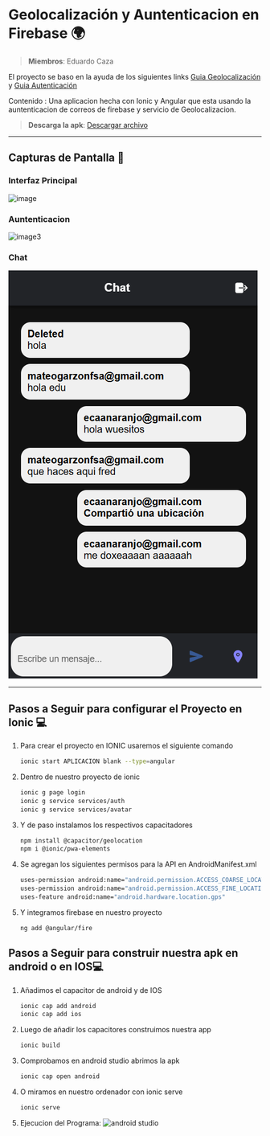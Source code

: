 # Geolocalización y Auntenticacion en Firebase 🌍

> **Miembros**: Eduardo Caza

El proyecto se baso en la ayuda de los siguientes links [Guia Geolocalización](https://ionicframework.com/docs/native/geolocation) y [Guia Autenticación](https://devdactic.com/ionic-firebase-auth-upload)

Contenido : Una aplicacion hecha con Ionic y Angular que esta usando la auntenticacion de correos de firebase y servicio de Geolocalizacion.

> **Descarga la apk**: [Descargar archivo](https://github.com/Eduardo-Caza/Geolocalizacion/blob/master/Geolocalizacion.apk)

---

## Capturas de Pantalla 📸

### Interfaz Principal

![image](https://github.com/user-attachments/assets/98312bb3-64af-42d5-9297-9b30bf5b3105)

### Auntenticacion


![image3](https://github.com/user-attachments/assets/c9bb035f-828c-4e1c-863b-1d92210f4e3f)

### Chat

![Ejemplo](https://github.com/Eduardo-Caza/Geolocalizacion/blob/master/Chat.png)


---

## Pasos a Seguir para configurar el Proyecto en Ionic 💻

1. Para crear el proyecto en IONIC usaremos el siguiente comando
   ```bash
   ionic start APLICACION blank --type=angular
2. Dentro de nuestro proyecto de ionic
   ```bash
   ionic g page login
   ionic g service services/auth
   ionic g service services/avatar
3. Y de paso instalamos los respectivos capacitadores 
   ```bash
   npm install @capacitor/geolocation
   npm i @ionic/pwa-elements
4. Se agregan los siguientes permisos para la API en AndroidManifest.xml
   ```bash
   uses-permission android:name="android.permission.ACCESS_COARSE_LOCATION"
   uses-permission android:name="android.permission.ACCESS_FINE_LOCATION"
   uses-feature android:name="android.hardware.location.gps"
5. Y integramos firebase en nuestro proyecto 
   ```bash
   ng add @angular/fire

## Pasos a Seguir para construir nuestra apk en android o en IOS💻

1. Añadimos el capacitor de android y de IOS
   ```bash
   ionic cap add android
   ionic cap add ios
2. Luego de añadir los capacitores construimos nuestra app
   ```bash
   ionic build
3. Comprobamos en android studio abrimos la apk
   ```bash
   ionic cap open android
4. O miramos en nuestro ordenador con ionic serve
   ```bash
   ionic serve
5. Ejecucion del Programa:
![android studio](https://github.com/user-attachments/assets/84d052dd-1e7b-4524-b1e5-4168d7f873c6)
